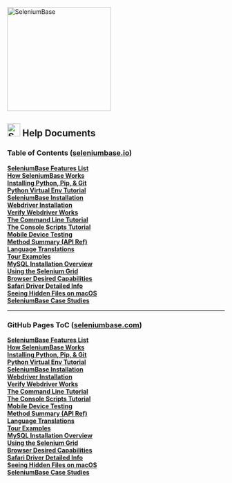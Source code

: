 <div><a href="https://github.com/seleniumbase/SeleniumBase"><img src="https://cdn2.hubspot.net/hubfs/100006/images/sb_media_logo.png" alt="SeleniumBase" width="240" /></a></div>

## <img src="https://seleniumbase.io/img/sb_icon.png" title="SeleniumBase" width="30" /> Help Documents

<h3>Table of Contents (<a href="https://seleniumbase.io">seleniumbase.io</a>)</h3>

<div><a href="https://seleniumbase.io/help_docs/features_list/"><b>SeleniumBase Features List</b></a></div>
<div><a href="https://seleniumbase.io/help_docs/how_it_works/"><b>How SeleniumBase Works</b></a></div>
<div><a href="https://seleniumbase.io/help_docs/install_python_pip_git/"><b>Installing Python, Pip, & Git</b></a></div>
<div><a href="https://seleniumbase.io/help_docs/virtualenv_instructions/"><b>Python Virtual Env Tutorial</b></a></div>
<div><a href="https://seleniumbase.io/help_docs/install/"><b>SeleniumBase Installation</b></a></div>
<div><a href="https://seleniumbase.io/help_docs/webdriver_installation/"><b>Webdriver Installation</b></a></div>
<div><a href="https://seleniumbase.io/help_docs/verify_webdriver/"><b>Verify Webdriver Works</b></a></div>
<div><a href="https://seleniumbase.io/help_docs/customizing_test_runs/"><b>The Command Line Tutorial</b></a></div>
<div><a href="https://seleniumbase.io/seleniumbase/console_scripts/ReadMe/"><b>The Console Scripts Tutorial</b></a></div>
<div><a href="https://seleniumbase.io/help_docs/mobile_testing/"><b>Mobile Device Testing</b></a></div>
<div><a href="https://seleniumbase.io/help_docs/method_summary/"><b>Method Summary (API Ref)</b></a></div>
<div><a href="https://seleniumbase.io/help_docs/translations/"><b>Language Translations</b></a></div>
<div><a href="https://seleniumbase.io/examples/tour_examples/ReadMe/"><b>Tour Examples</b></a></div>
<div><a href="https://seleniumbase.io/help_docs/mysql_installation/"><b>MySQL Installation Overview</b></a></div>
<div><a href="https://seleniumbase.io/seleniumbase/utilities/selenium_grid/ReadMe/"><b>Using the Selenium Grid</b></a></div>
<div><a href="https://seleniumbase.io/help_docs/desired_capabilities/"><b>Browser Desired Capabilities</b></a></div>
<div><a href="https://seleniumbase.io/help_docs/using_safari_driver/"><b>Safari Driver Detailed Info</b></a></div>
<div><a href="https://seleniumbase.io/help_docs/hidden_files_info/"><b>Seeing Hidden Files on macOS</b></a></div>
<div><a href="https://seleniumbase.io/help_docs/happy_customers/"><b>SeleniumBase Case Studies</b></a></div>

--------

<h3>GitHub Pages ToC (<a href="https://seleniumbase.com">seleniumbase.com</a>)</h3>

<div><a href="https://seleniumbase.com/help_docs/features_list.html"><b>SeleniumBase Features List</b></a></div>
<div><a href="https://seleniumbase.com/help_docs/how_it_works.html"><b>How SeleniumBase Works</b></a></div>
<div><a href="https://seleniumbase.com/help_docs/install_python_pip_git.html"><b>Installing Python, Pip, & Git</b></a></div>
<div><a href="https://seleniumbase.com/help_docs/virtualenv_instructions.html"><b>Python Virtual Env Tutorial</b></a></div>
<div><a href="https://seleniumbase.com/help_docs/install.html"><b>SeleniumBase Installation</b></a></div>
<div><a href="https://seleniumbase.com/help_docs/webdriver_installation.html"><b>Webdriver Installation</b></a></div>
<div><a href="https://seleniumbase.com/help_docs/verify_webdriver.html"><b>Verify Webdriver Works</b></a></div>
<div><a href="https://seleniumbase.com/help_docs/customizing_test_runs.html"><b>The Command Line Tutorial</b></a></div>
<div><a href="https://seleniumbase.com/seleniumbase/console_scripts/"><b>The Console Scripts Tutorial</b></a></div>
<div><a href="https://seleniumbase.com/help_docs/mobile_testing.html"><b>Mobile Device Testing</b></a></div>
<div><a href="https://seleniumbase.com/help_docs/method_summary.html"><b>Method Summary (API Ref)</b></a></div>
<div><a href="https://seleniumbase.com/help_docs/translations.html"><b>Language Translations</b></a></div>
<div><a href="https://seleniumbase.com/examples/tour_examples/"><b>Tour Examples</b></a></div>
<div><a href="https://seleniumbase.com/help_docs/mysql_installation.html"><b>MySQL Installation Overview</b></a></div>
<div><a href="https://seleniumbase.com/seleniumbase/utilities/selenium_grid/"><b>Using the Selenium Grid</b></a></div>
<div><a href="https://seleniumbase.com/help_docs/desired_capabilities.html"><b>Browser Desired Capabilities</b></a></div>
<div><a href="https://seleniumbase.com/help_docs/using_safari_driver.html"><b>Safari Driver Detailed Info</b></a></div>
<div><a href="https://seleniumbase.com/help_docs/hidden_files_info.html"><b>Seeing Hidden Files on macOS</b></a></div>
<div><a href="https://seleniumbase.com/help_docs/happy_customers.html"><b>SeleniumBase Case Studies</b></a></div>
